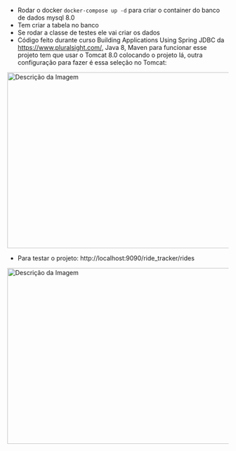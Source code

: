 - Rodar o docker ```docker-compose up -d``` para criar o container do banco de dados mysql 8.0
- Tem criar a tabela no banco
- Se rodar a classe de testes ele vai criar os dados
- Código feito durante curso Building Applications Using Spring JDBC da https://www.pluralsight.com/, Java 8, Maven para funcionar esse projeto tem que usar o Tomcat 8.0 colocando o projeto lá, outra configuração para fazer é essa seleção no Tomcat:
<img src="https://github.com/walyson-scarazzati/OqueSpringMVCDevmedia/assets/53382989/4c4a08db-8ddc-4cce-a7f0-c09670235fb9" alt="Descrição da Imagem" width="600" height="400" />

- Para testar o  projeto: http://localhost:9090/ride_tracker/rides
<img src="https://github.com/walyson-scarazzati/ride_tracker/assets/53382989/7beac0ba-c148-4851-9beb-9bf60cf5c494" alt="Descrição da Imagem" width="650" height="400" />


